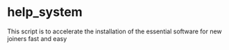 # help_system
This script is to accelerate the installation of the essential software for new joiners fast and easy
